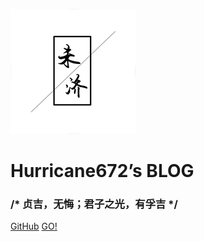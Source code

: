 ![logo](./attaches/logo.png)

# Hurricane672’s BLOG

### /* 贞吉，无悔；君子之光，有孚吉 */

[GitHub](https://github.com/Hurricane672)
[GO!](#headline)